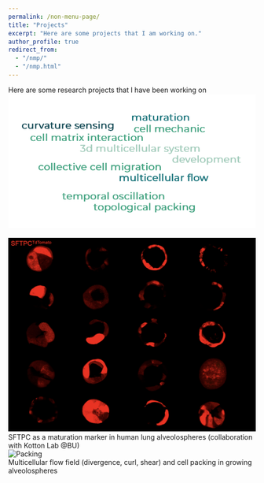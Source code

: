 ```yaml
---
permalink: /non-menu-page/
title: "Projects"
excerpt: "Here are some projects that I am working on."
author_profile: true
redirect_from: 
  - "/nmp/"
  - "/nmp.html"
---
```


Here are some research projects that I have been working on <br/>
![Word Cloud](wordcloud.png) <br/>
<br/>
![SFTPC](SFTPC.png)<br/>
SFTPC as a maturation marker in human lung alveolospheres (collaboration with Kotton Lab @BU)<br/>
![Packing](cover1_without_title.jpg) <br/>
Multicellular flow field (divergence, curl, shear) and cell packing in growing alveolospheres<br/>





